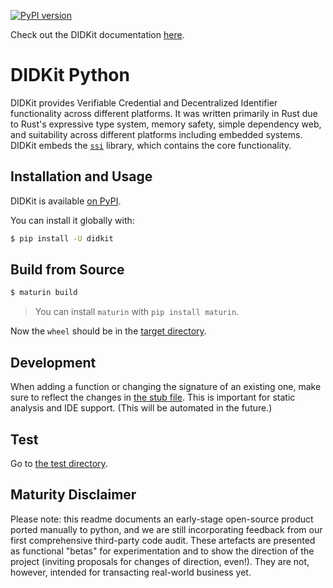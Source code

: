 [![PyPI version](https://badge.fury.io/py/didkit.svg)](https://badge.fury.io/py/didkit)

Check out the DIDKit documentation [here](https://spruceid.dev/docs/didkit/).

# DIDKit Python

DIDKit provides Verifiable Credential and Decentralized Identifier
functionality across different platforms. It was written primarily in Rust due
to Rust's expressive type system, memory safety, simple dependency web, and
suitability across different platforms including embedded systems. DIDKit
embeds the [`ssi`](https://github.com/spruceid/ssi) library, which contains the
core functionality.

## Installation and Usage

DIDKit is available [on PyPI](https://pypi.org/project/didkit/).

You can install it globally with:
```bash
$ pip install -U didkit
```

## Build from Source

```bash
$ maturin build
```
> You can install `maturin` with `pip install maturin`.

Now the `wheel` should be in the [target directory](../../target/wheel).

## Development

When adding a function or changing the signature of an existing one, make sure
to reflect the changes in [the stub file](./pydidkit.pyi). This is important for
static analysis and IDE support. (This will be automated in the future.)

## Test

Go to [the test directory](./pydidkit_tests/).

## Maturity Disclaimer

Please note: this readme documents an early-stage open-source product ported
manually to python, and we are still incorporating feedback from our first
comprehensive third-party code audit. These artefacts are presented as
functional "betas" for experimentation and to show the direction of the
project (inviting proposals for changes of direction, even!). They are not,
 however, intended for transacting real-world business yet.
